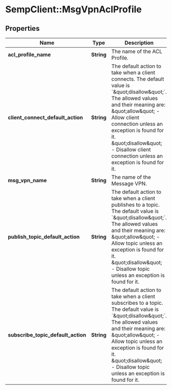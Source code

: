 # SempClient::MsgVpnAclProfile

## Properties
Name | Type | Description | Notes
------------ | ------------- | ------------- | -------------
**acl_profile_name** | **String** | The name of the ACL Profile. | [optional] 
**client_connect_default_action** | **String** | The default action to take when a client connects. The default value is &#x60;\&quot;disallow\&quot;&#x60;. The allowed values and their meaning are:      \&quot;allow\&quot; - Allow client connection unless an exception is found for it.     \&quot;disallow\&quot; - Disallow client connection unless an exception is found for it.  | [optional] 
**msg_vpn_name** | **String** | The name of the Message VPN. | [optional] 
**publish_topic_default_action** | **String** | The default action to take when a client publishes to a topic. The default value is &#x60;\&quot;disallow\&quot;&#x60;. The allowed values and their meaning are:      \&quot;allow\&quot; - Allow topic unless an exception is found for it.     \&quot;disallow\&quot; - Disallow topic unless an exception is found for it.  | [optional] 
**subscribe_topic_default_action** | **String** | The default action to take when a client subscribes to a topic. The default value is &#x60;\&quot;disallow\&quot;&#x60;. The allowed values and their meaning are:      \&quot;allow\&quot; - Allow topic unless an exception is found for it.     \&quot;disallow\&quot; - Disallow topic unless an exception is found for it.  | [optional] 


